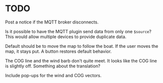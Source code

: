 # TODO

Post a notice if the MQTT broker disconnects.

Is it possible to have the MQTT plugin send data from only one `$source`? This
would allow multiple devices to provide duplicate data.

Default should be to move the map to follow the boat. If the user moves the map,
it stays put. A button restores default behavior.

The COG line and the wind barb don't quite meet. It looks like the COG line is
slightly off. Something about the translation?

Include pop-ups for the wind and COG vectors.
